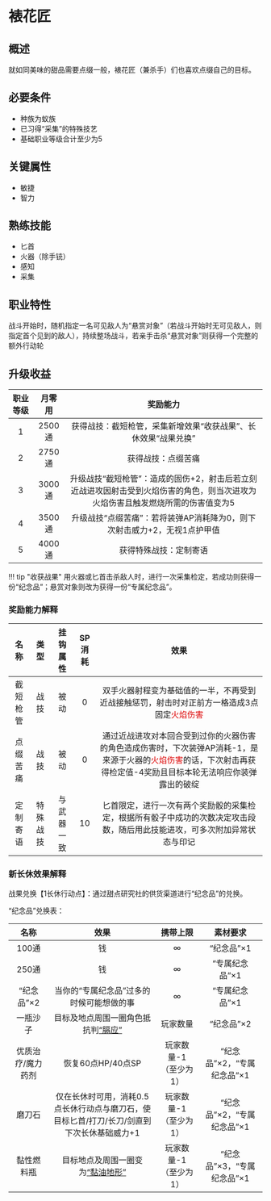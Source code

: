 # 裱花匠

## 概述

就如同美味的甜品需要点缀一般，裱花匠（兼杀手）们也喜欢点缀自己的目标。

## 必要条件

* 种族为蚁族
* 已习得“采集”的特殊技艺
* 基础职业等级合计至少为5

## 关键属性

* 敏捷
* 智力

## 熟练技能

* 匕首
* 火器（除手铳）
* 感知
* 采集

## 职业特性

战斗开始时，随机指定一名可见敌人为“悬赏对象”（若战斗开始时无可见敌人，则指定首个见到的敌人），持续整场战斗，若亲手击杀“悬赏对象”则获得一个完整的额外行动轮

## 升级收益

职业等级|月零用|奖励能力
:--:|:--:|:--:
1|2500通|获得战技：截短枪管，采集新增效果“收获战果”、长休效果“战果兑换”
2|2750通|获得战技：点缀苦痛
3|3000通|升级战技“截短枪管”：造成的固伤+2，射击后若立刻近战进攻因射击受到火焰伤害的角色，则当次进攻为火焰伤害且触发燃烧所需的伤害值变为5
4|3500通|升级战技“点缀苦痛”：若将装弹AP消耗降为0，则下次射击威力+2，无视1点护甲值
5|4000通|获得特殊战技：定制寄语

!!! tip "收获战果"
    用火器或匕首击杀敌人时，进行一次采集检定，若成功则获得一份“纪念品”；悬赏对象则改为获得一份“专属纪念品”。

### 奖励能力解释

名称|类型|挂钩属性|SP消耗|效果
:--:|:--:|:--:|:--:|:--:
截短枪管|战技|被动|0|双手火器射程变为基础值的一半，不再受到近战接触惩罚，射击时对正前方一格造成3点固定<font color="#dd0000">火焰伤害</font>
点缀苦痛|战技|被动|0|通过近战进攻对本回合受到过你的火器伤害的角色造成伤害时，下次装弹AP消耗-1，是来源于火器的<font color="#dd0000">火焰伤害</font>的话，下次射击再获得检定值-4奖励且目标本轮无法响应你装弹露出的破绽
定制寄语|特殊战技|与武器一致|10|匕首限定，进行一次有两个奖励骰的采集检定，根据所有骰子中成功的次数决定攻击段数，随后用此技能进攻，可多次附加异常状态与印记

### 新长休效果解释

战果兑换【1长休行动点】：通过甜点研究社的供货渠道进行“纪念品”的兑换。

“纪念品”兑换表：

名称|效果|携带上限|素材要求
:--:|:--:|:--:|:--:
100通|钱|∞|“纪念品”×1
250通|钱|∞|“专属纪念品”×1
“纪念品”×2|当你的“专属纪念品”过多的时候可能想做的事|∞|“专属纪念品”×1
一瓶沙子|目标及地点周围一圈角色抵抗判<a href="xp-wiki/docs/rules/data/status/normal/#膈应" target="_blank">“膈应”</a>|玩家数量|“纪念品”×2
优质治疗/魔力药剂|恢复60点HP/40点SP|玩家数量-1（至少为1）|“纪念品”×2，“专属纪念品”×1
磨刀石|仅在长休时可用，消耗0.5点长休行动点与磨刀石，使目标匕首/打刀/长刀/剑直到下次长休基础威力+1|玩家数量-1（至少为1）|“纪念品”×2，“专属纪念品”×1
黏性燃料瓶|目标地点及周围一圈变为<a href="xp-wiki/docs/rules/data/status/terrin/#黏油地形" target="_blank">“黏油地形”</a>|玩家数量-1（至少为1）|“纪念品”×3，“专属纪念品”×1
